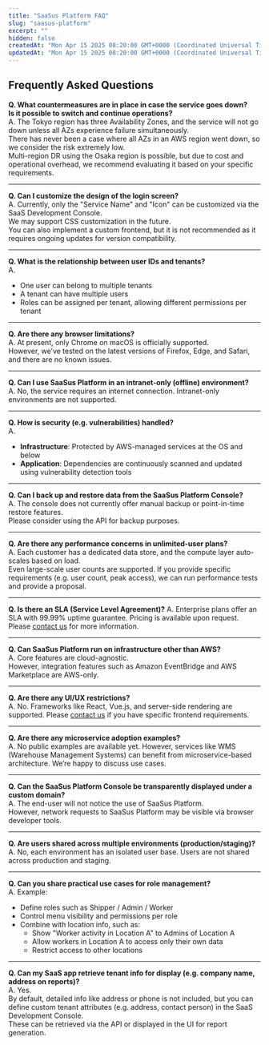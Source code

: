 ```yaml
---
title: "SaaSus Platform FAQ"
slug: "saasus-platform"
excerpt: ""
hidden: false
createdAt: "Mon Apr 15 2025 08:20:00 GMT+0000 (Coordinated Universal Time)"
updatedAt: "Mon Apr 15 2025 08:20:00 GMT+0000 (Coordinated Universal Time)"
---
```


## Frequently Asked Questions

**Q. What countermeasures are in place in case the service goes down?  
Is it possible to switch and continue operations?**  
A. The Tokyo region has three Availability Zones, and the service will not go down unless all AZs experience failure simultaneously.  
There has never been a case where all AZs in an AWS region went down, so we consider the risk extremely low.  
Multi-region DR using the Osaka region is possible, but due to cost and operational overhead, we recommend evaluating it based on your specific requirements.

---

**Q. Can I customize the design of the login screen?**  
A. Currently, only the "Service Name" and "Icon" can be customized via the SaaS Development Console.  
We may support CSS customization in the future.  
You can also implement a custom frontend, but it is not recommended as it requires ongoing updates for version compatibility.

---

**Q. What is the relationship between user IDs and tenants?**  
A.  
- One user can belong to multiple tenants  
- A tenant can have multiple users  
- Roles can be assigned per tenant, allowing different permissions per tenant

---

**Q. Are there any browser limitations?**  
A. At present, only Chrome on macOS is officially supported.  
However, we’ve tested on the latest versions of Firefox, Edge, and Safari, and there are no known issues.

---

**Q. Can I use SaaSus Platform in an intranet-only (offline) environment?**  
A. No, the service requires an internet connection. Intranet-only environments are not supported.

---

**Q. How is security (e.g. vulnerabilities) handled?**  
A.  
- **Infrastructure**: Protected by AWS-managed services at the OS and below  
- **Application**: Dependencies are continuously scanned and updated using vulnerability detection tools

---

**Q. Can I back up and restore data from the SaaSus Platform Console?**  
A. The console does not currently offer manual backup or point-in-time restore features.  
Please consider using the API for backup purposes.

---

**Q. Are there any performance concerns in unlimited-user plans?**  
A. Each customer has a dedicated data store, and the compute layer auto-scales based on load.  
Even large-scale user counts are supported. If you provide specific requirements (e.g. user count, peak access), we can run performance tests and provide a proposal.

---

**Q. Is there an SLA (Service Level Agreement)?**
A. Enterprise plans offer an SLA with 99.99% uptime guarantee. Pricing is available upon request. Please [contact us](https://saasus.io/pricing#support) for more information.

---

**Q. Can SaaSus Platform run on infrastructure other than AWS?**  
A. Core features are cloud-agnostic.  
However, integration features such as Amazon EventBridge and AWS Marketplace are AWS-only.

---

**Q. Are there any UI/UX restrictions?**  
A. No. Frameworks like React, Vue.js, and server-side rendering are supported.
Please [contact us](https://saasus.io/pricing#support) if you have specific frontend requirements.

---

**Q. Are there any microservice adoption examples?**  
A. No public examples are available yet. However, services like WMS (Warehouse Management Systems) can benefit from microservice-based architecture. We’re happy to discuss use cases.

---

**Q. Can the SaaSus Platform Console be transparently displayed under a custom domain?**  
A. The end-user will not notice the use of SaaSus Platform.  
However, network requests to SaaSus Platform may be visible via browser developer tools.

---

**Q. Are users shared across multiple environments (production/staging)?**  
A. No, each environment has an isolated user base. Users are not shared across production and staging.

---

**Q. Can you share practical use cases for role management?**  
A. Example:  
- Define roles such as Shipper / Admin / Worker  
- Control menu visibility and permissions per role  
- Combine with location info, such as:  
  - Show "Worker activity in Location A" to Admins of Location A  
  - Allow workers in Location A to access only their own data  
  - Restrict access to other locations

---

**Q. Can my SaaS app retrieve tenant info for display (e.g. company name, address on reports)?**  
A. Yes.  
By default, detailed info like address or phone is not included, but you can define custom tenant attributes (e.g. address, contact person) in the SaaS Development Console.  
These can be retrieved via the API or displayed in the UI for report generation.
